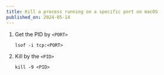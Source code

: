 ```yaml
---
title: Kill a process running on a specific port on macOS
published_on: 2024-05-14
---
```

1. Get the PID by `<PORT>`
    ```
    lsof -i tcp:<PORT>
    ```
2. Kill by the `<PID>`
    ```
    kill -9 <PID>
    ```